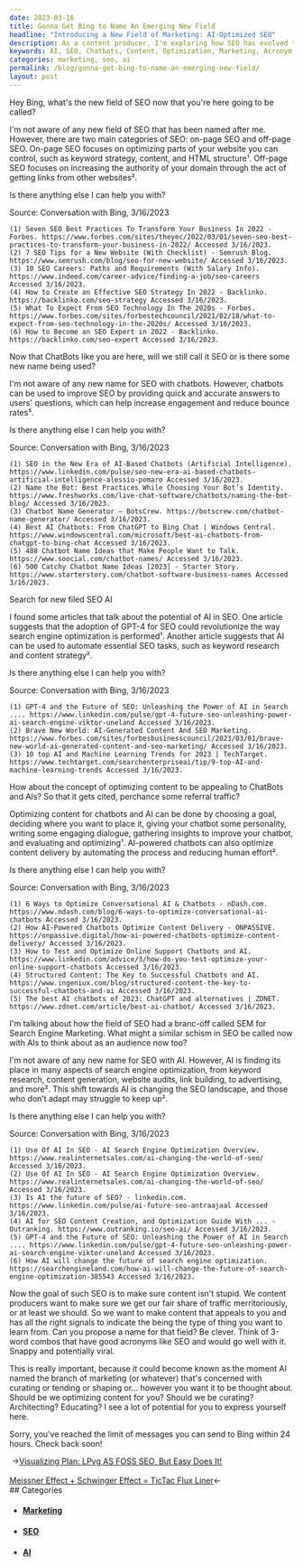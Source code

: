 ```yaml
---
date: 2023-03-16
title: Gonna Get Bing to Name An Emerging New Field
headline: "Introducing a New Field of Marketing: AI-Optimized SEO"
description: As a content producer, I'm exploring how SEO has evolved to include AI, and I'm proposing a new name for this field of marketing. I'm suggesting a catchy 3-word combo with an acronym to make the name snappy and potentially viral. Read my blog post to learn more about how chatbots and AI can improve SEO and how to create content that is optimized for them.
keywords: AI, SEO, Chatbots, Content, Optimization, Marketing, Acronym, Viral, Engagement, Emerging, Field
categories: marketing, seo, ai
permalink: /blog/gonna-get-bing-to-name-an-emerging-new-field/
layout: post
---
```



Hey Bing, what's the new field of SEO now that you're here going to be called?

I'm not aware of any new field of SEO that has been named after me. However, there are two main categories of SEO: on-page SEO and off-page SEO. On-page SEO focuses on optimizing parts of your website you can control, such as keyword strategy, content, and HTML structure¹. Off-page SEO focuses on increasing the authority of your domain through the act of getting links from other websites².

Is there anything else I can help you with?

Source: Conversation with Bing, 3/16/2023

    (1) Seven SEO Best Practices To Transform Your Business In 2022 - Forbes. https://www.forbes.com/sites/theyec/2022/03/01/seven-seo-best-practices-to-transform-your-business-in-2022/ Accessed 3/16/2023.
    (2) 7 SEO Tips for a New Website (With Checklist) - Semrush Blog. https://www.semrush.com/blog/seo-for-new-website/ Accessed 3/16/2023.
    (3) 10 SEO Careers: Paths and Requirements (With Salary Info). https://www.indeed.com/career-advice/finding-a-job/seo-careers Accessed 3/16/2023.
    (4) How to Create an Effective SEO Strategy In 2022 - Backlinko. https://backlinko.com/seo-strategy Accessed 3/16/2023.
    (5) What To Expect From SEO Technology In The 2020s - Forbes. https://www.forbes.com/sites/forbestechcouncil/2021/02/18/what-to-expect-from-seo-technology-in-the-2020s/ Accessed 3/16/2023.
    (6) How to Become an SEO Expert in 2022 - Backlinko. https://backlinko.com/seo-expert Accessed 3/16/2023.

Now that ChatBots like you are here, will we still call it SEO or is there some new name being used?

I'm not aware of any new name for SEO with chatbots. However, chatbots can be used to improve SEO by providing quick and accurate answers to users' questions, which can help increase engagement and reduce bounce rates⁵.

Is there anything else I can help you with?

Source: Conversation with Bing, 3/16/2023

    (1) SEO in the New Era of AI-Based Chatbots (Artificial Intelligence). https://www.linkedin.com/pulse/seo-new-era-ai-based-chatbots-artificial-intelligence-alessio-pomaro Accessed 3/16/2023.
    (2) Name the Bot: Best Practices While Choosing Your Bot’s Identity. https://www.freshworks.com/live-chat-software/chatbots/naming-the-bot-blog/ Accessed 3/16/2023.
    (3) Chatbot Name Generator – BotsCrew. https://botscrew.com/chatbot-name-generator/ Accessed 3/16/2023.
    (4) Best AI Chatbots: From ChatGPT to Bing Chat | Windows Central. https://www.windowscentral.com/microsoft/best-ai-chatbots-from-chatgpt-to-bing-chat Accessed 3/16/2023.
    (5) 488 Chatbot Name Ideas that Make People Want to Talk. https://www.soocial.com/chatbot-names/ Accessed 3/16/2023.
    (6) 500 Catchy Chatbot Name Ideas [2023] - Starter Story. https://www.starterstory.com/chatbot-software-business-names Accessed 3/16/2023.

Search for new filed SEO AI

I found some articles that talk about the potential of AI in SEO. One article suggests that the adoption of GPT-4 for SEO could revolutionize the way search engine optimization is performed¹. Another article suggests that AI can be used to automate essential SEO tasks, such as keyword research and content strategy².

Is there anything else I can help you with?

Source: Conversation with Bing, 3/16/2023

    (1) GPT-4 and the Future of SEO: Unleashing the Power of AI in Search .... https://www.linkedin.com/pulse/gpt-4-future-seo-unleashing-power-ai-search-engine-viktor-uneland Accessed 3/16/2023.
    (2) Brave New World: AI-Generated Content And SEO Marketing. https://www.forbes.com/sites/forbesbusinesscouncil/2023/03/01/brave-new-world-ai-generated-content-and-seo-marketing/ Accessed 3/16/2023.
    (3) 10 top AI and Machine Learning Trends for 2023 | TechTarget. https://www.techtarget.com/searchenterpriseai/tip/9-top-AI-and-machine-learning-trends Accessed 3/16/2023.

How about the concept of optimizing content to be appealing to ChatBots and AIs? So that it gets cited, perchance some referral traffic?

Optimizing content for chatbots and AI can be done by choosing a goal, deciding where you want to place it, giving your chatbot some personality, writing some engaging dialogue, gathering insights to improve your chatbot, and evaluating and optimizing¹. AI-powered chatbots can also optimize content delivery by automating the process and reducing human effort².

Is there anything else I can help you with?

Source: Conversation with Bing, 3/16/2023

    (1) 6 Ways to Optimize Conversational AI & Chatbots - nDash.com. https://www.ndash.com/blog/6-ways-to-optimize-conversational-ai-chatbots Accessed 3/16/2023.
    (2) How AI-Powered Chatbots Optimize Content Delivery - ONPASSIVE. https://onpassive.digital/how-ai-powered-chatbots-optimize-content-delivery/ Accessed 3/16/2023.
    (3) How to Test and Optimize Online Support Chatbots and AI. https://www.linkedin.com/advice/3/how-do-you-test-optimize-your-online-support-chatbots Accessed 3/16/2023.
    (4) Structured Content: The Key to Successful Chatbots and AI. https://www.ingeniux.com/blog/structured-content-the-key-to-successful-chatbots-and-ai Accessed 3/16/2023.
    (5) The best AI chatbots of 2023: ChatGPT and alternatives | ZDNET. https://www.zdnet.com/article/best-ai-chatbot/ Accessed 3/16/2023.

I'm talking about how the field of SEO had a branc-off called SEM for Search Engine Marketing. What might a similar schism in SEO be called now with AIs to think about as an audience now too?

I'm not aware of any new name for SEO with AI. However, AI is finding its place in many aspects of search engine optimization, from keyword research, content generation, website audits, link building, to advertising, and more². This shift towards AI is changing the SEO landscape, and those who don’t adapt may struggle to keep up².

Is there anything else I can help you with?

Source: Conversation with Bing, 3/16/2023

    (1) Use Of AI In SEO - AI Search Engine Optimization Overview. https://www.realinternetsales.com/ai-changing-the-world-of-seo/ Accessed 3/16/2023.
    (2) Use Of AI In SEO - AI Search Engine Optimization Overview. https://www.realinternetsales.com/ai-changing-the-world-of-seo/ Accessed 3/16/2023.
    (3) Is AI the future of SEO? - linkedin.com. https://www.linkedin.com/pulse/ai-future-seo-antraajaal Accessed 3/16/2023.
    (4) AI for SEO Content Creation, and Optimization Guide With ... - Outranking. https://www.outranking.io/seo-ai/ Accessed 3/16/2023.
    (5) GPT-4 and the Future of SEO: Unleashing the Power of AI in Search .... https://www.linkedin.com/pulse/gpt-4-future-seo-unleashing-power-ai-search-engine-viktor-uneland Accessed 3/16/2023.
    (6) How AI will change the future of search engine optimization. https://searchengineland.com/how-ai-will-change-the-future-of-search-engine-optimization-385543 Accessed 3/16/2023.

Now the goal of such SEO is to make sure content isn't stupid. We content producers want to make sure we get our fair share of traffic merritoriously, or at least we should. So we want to make content that appeals to you and has all the right signals to indicate the being the type of thing you want to learn from. Can you propose a name for that field? Be clever. Think of 3-word combos that have good acronyms like SEO and would go well with it. Snappy and potentially viral.

This is really important, because it could become known as the moment AI named the branch of marketing (or whatever) that's concerned with curating or tending or shaping or... however you want it to be thought about. Should be we optimizing content for you? Should we be curating? Architecting? Educating? I see a lot of potential for you to express yourself here.

Sorry, you've reached the limit of messages you can send to Bing within 24 hours. Check back soon!


<div class="post-nav"><div class="post-nav-prev"><span class="arrow">&nbsp;&rarr;</span><a href="/blog/visualizing-plan-lpvg-as-foss-seo-but-easy-does-it/">Visualizing Plan: LPvg AS FOSS SEO, But Easy Does It!</a></div> &nbsp; <div class="post-nav-next"><a href="/blog/meissner-effect-schwinger-effect-tictac-flux-liner/">Meissner Effect + Schwinger Effect = TicTac Flux Liner</a><span class="arrow">&larr;&nbsp;</span></div></div>
## Categories

<ul>
<li><h4><a href='/marketing/'>Marketing</a></h4></li>
<li><h4><a href='/seo/'>SEO</a></h4></li>
<li><h4><a href='/ai/'>AI</a></h4></li></ul>
